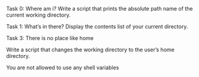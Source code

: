 Task 0: Where am i?
Write a script that prints the absolute path name of the current working directory.

Task 1: What’s in there?
Display the contents list of your current directory.

Task 3: There is no place like home

Write a script that changes the working directory to the user’s home directory.

You are not allowed to use any shell variables
